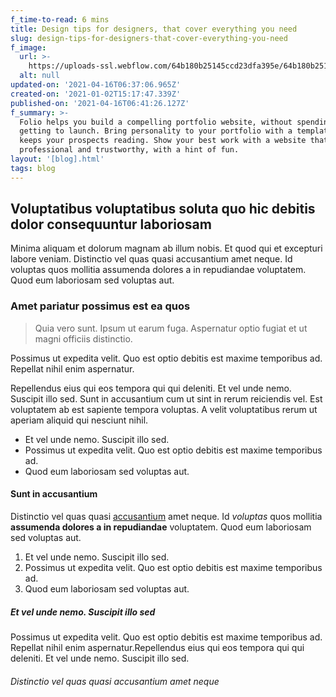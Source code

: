 ```yaml
---
f_time-to-read: 6 mins
title: Design tips for designers, that cover everything you need
slug: design-tips-for-designers-that-cover-everything-you-need
f_image:
  url: >-
    https://uploads-ssl.webflow.com/64b180b25145ccd23dfa395e/64b180b25145ccd23dfa39e6_image_processing20200129-19798-1k8ponz%204-min.png
  alt: null
updated-on: '2021-04-16T06:37:06.965Z'
created-on: '2021-01-02T15:17:47.339Z'
published-on: '2021-04-16T06:41:26.127Z'
f_summary: >-
  Folio helps you build a compelling portfolio website, without spending ages
  getting to launch. Bring personality to your portfolio with a template that
  keeps your prospects reading. Show your best work with a website that’s
  professional and trustworthy, with a hint of fun.
layout: '[blog].html'
tags: blog
---
```


Voluptatibus voluptatibus soluta quo hic debitis dolor consequuntur laboriosam
------------------------------------------------------------------------------

Minima aliquam et dolorum magnam ab illum nobis. Et quod qui et excepturi labore veniam. Distinctio vel quas quasi accusantium amet neque. Id voluptas quos mollitia assumenda dolores a in repudiandae voluptatem. Quod eum laboriosam sed voluptas aut.

### Amet pariatur possimus est ea quos

> Quia vero sunt. Ipsum ut earum fuga. Aspernatur optio fugiat et ut magni officiis distinctio.

Possimus ut expedita velit. Quo est optio debitis est maxime temporibus ad. Repellat nihil enim aspernatur.

Repellendus eius qui eos tempora qui qui deleniti. Et vel unde nemo. Suscipit illo sed. Sunt in accusantium cum ut sint in rerum reiciendis vel. Est voluptatem ab est sapiente tempora voluptas. A velit voluptatibus rerum ut aperiam aliquid qui nesciunt nihil.

*   Et vel unde nemo. Suscipit illo sed.
*   Possimus ut expedita velit. Quo est optio debitis est maxime temporibus ad.
*   Quod eum laboriosam sed voluptas aut.

#### Sunt in accusantium

Distinctio vel quas quasi [accusantium](https://webflow.com/) amet neque. Id _voluptas_ quos mollitia **assumenda dolores a in repudiandae** voluptatem. Quod eum laboriosam sed voluptas aut.

1.  Et vel unde nemo. Suscipit illo sed.
2.  Possimus ut expedita velit. Quo est optio debitis est maxime temporibus ad.
3.  Quod eum laboriosam sed voluptas aut.

##### Et vel unde nemo. Suscipit illo sed

Possimus ut expedita velit. Quo est optio debitis est maxime temporibus ad. Repellat nihil enim aspernatur.Repellendus eius qui eos tempora qui qui deleniti. Et vel unde nemo. Suscipit illo sed.

###### Distinctio vel quas quasi accusantium amet neque

